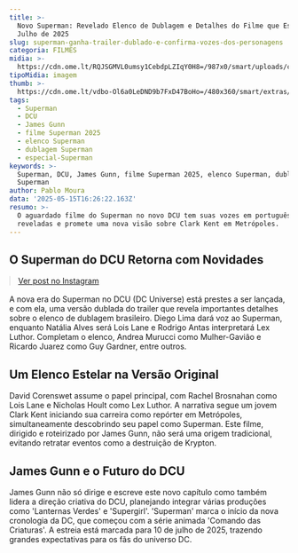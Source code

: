 ```yaml
---
title: >-
  Novo Superman: Revelado Elenco de Dublagem e Detalhes do Filme que Estreia em
  Julho de 2025
slug: superman-ganha-trailer-dublado-e-confirma-vozes-dos-personagens
categoria: FILMES
midia: >-
  https://cdn.ome.lt/RQJSGMVL0umsy1CebdpLZIqY0H8=/987x0/smart/uploads/conteudo/fotos/OMELETE_CAPA_-_2025-05-15T123132.590_ClspAnf.png
tipoMidia: imagem
thumb: >-
  https://cdn.ome.lt/vdbo-Ol6a0LeDND9b7FxD47BoHo=/480x360/smart/extras/conteudos/omelete_THUMB_-_2025-05-15T130758.536.png
tags:
  - Superman
  - DCU
  - James Gunn
  - filme Superman 2025
  - elenco Superman
  - dublagem Superman
  - especial-Superman
keywords: >-
  Superman, DCU, James Gunn, filme Superman 2025, elenco Superman, dublagem
  Superman
author: Pablo Moura
data: '2025-05-15T16:26:22.163Z'
resumo: >-
  O aguardado filme do Superman no novo DCU tem suas vozes em português
  reveladas e promete uma nova visão sobre Clark Kent em Metrópoles.
---
```


## O Superman do DCU Retorna com Novidades

<blockquote class="instagram-media" data-instgrm-permalink="https://www.instagram.com/reel/DJra-dvMMax/" data-instgrm-version="14" style="width:100%; max-width:540px; margin:1rem auto;"><a href="https://www.instagram.com/reel/DJra-dvMMax/">Ver post no Instagram</a></blockquote>

A nova era do Superman no DCU (DC Universe) está prestes a ser lançada, e com ela, uma versão dublada do trailer que revela importantes detalhes sobre o elenco de dublagem brasileiro. Diego Lima dará voz ao Superman, enquanto Natália Alves será Lois Lane e Rodrigo Antas interpretará Lex Luthor. Completam o elenco, Andrea Murucci como Mulher-Gavião e Ricardo Juarez como Guy Gardner, entre outros.

## Um Elenco Estelar na Versão Original

David Corenswet assume o papel principal, com Rachel Brosnahan como Lois Lane e Nicholas Hoult como Lex Luthor. A narrativa segue um jovem Clark Kent iniciando sua carreira como repórter em Metrópoles, simultaneamente descobrindo seu papel como Superman. Este filme, dirigido e roteirizado por James Gunn, não será uma origem tradicional, evitando retratar eventos como a destruição de Krypton.

## James Gunn e o Futuro do DCU

James Gunn não só dirige e escreve este novo capítulo como também lidera a direção criativa do DCU, planejando integrar várias produções como 'Lanternas Verdes' e 'Supergirl'. 'Superman' marca o início da nova cronologia da DC, que começou com a série animada 'Comando das Criaturas'. A estreia está marcada para 10 de julho de 2025, trazendo grandes expectativas para os fãs do universo DC.
